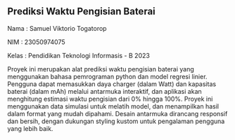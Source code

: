## Prediksi Waktu Pengisian Baterai
Nama  : Samuel Viktorio Togatorop

NIM   : 23050974075

Kelas : Pendidikan Teknologi Informasis - B 2023

Proyek ini merupakan alat prediksi waktu pengisian baterai yang menggunakan bahasa pemrograman python dan model regresi linier. Pengguna dapat memasukkan daya charger (dalam Watt) dan kapasitas baterai (dalam mAh) melalui antarmuka interaktif, dan aplikasi akan menghitung estimasi waktu pengisian dari 0% hingga 100%. Proyek ini menggunakan data simulasi untuk melatih model, dan menampilkan hasil dalam format yang mudah dipahami. Desain antarmuka dirancang responsif dan bersih, dengan dukungan styling kustom untuk pengalaman pengguna yang lebih baik.

